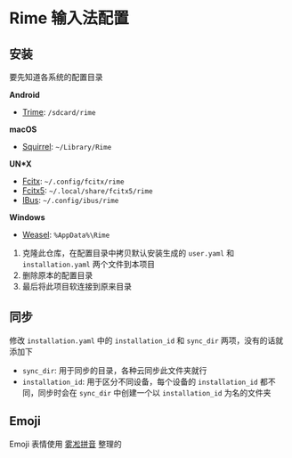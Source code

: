 # Rime 输入法配置

## 安装

要先知道各系统的配置目录

**Android**

- [Trime](https://github.com/osfans/trime): `/sdcard/rime`

**macOS**

- [Squirrel](https://github.com/rime/squirrel): `~/Library/Rime`

**UN\*X**

- [Fcitx](https://github.com/fcitx/fcitx-rime): `~/.config/fcitx/rime`
- [Fcitx5](https://github.com/fcitx/fcitx5-rime): `~/.local/share/fcitx5/rime`
- [IBus](https://github.com/rime/ibus-rime): `~/.config/ibus/rime`

**Windows**

- [Weasel](https://github.com/rime/weasel): `%AppData%\Rime`

1. 克隆此仓库，在配置目录中拷贝默认安装生成的 `user.yaml` 和 `installation.yaml` 两个文件到本项目
2. 删除原本的配置目录
3. 最后将此项目软连接到原来目录

## 同步

修改 `installation.yaml` 中的 `installation_id` 和 `sync_dir` 两项，没有的话就添加下

- `sync_dir`: 用于同步的目录，各种云同步此文件夹就行
- `installation_id`: 用于区分不同设备，每个设备的 `installation_id` 都不同，同步时会在 `sync_dir` 中创建一个以 `installation_id` 为名的文件夹

## Emoji

Emoji 表情使用 [雾凇拼音](https://github.com/iDvel/rime-ice/tree/main/opencc) 整理的
